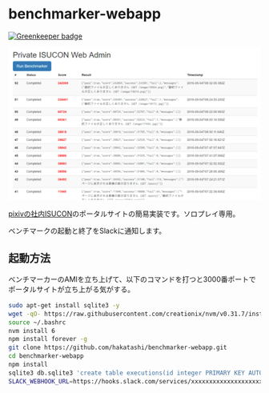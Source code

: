 # benchmarker-webapp

[![Greenkeeper badge](https://badges.greenkeeper.io/hakatashi/benchmarker-webapp.svg)](https://greenkeeper.io/)

![](images/screenshot.png)

[pixivの社内ISUCON](https://github.com/catatsuy/private-isu)のポータルサイトの簡易実装です。ソロプレイ専用。

ベンチマークの起動と終了をSlackに通知します。

## 起動方法

ベンチマーカーのAMIを立ち上げて、以下のコマンドを打つと3000番ポートでポータルサイトが立ち上がる気がする。

```sh
sudo apt-get install sqlite3 -y
wget -qO- https://raw.githubusercontent.com/creationix/nvm/v0.31.7/install.sh | bash
source ~/.bashrc
nvm install 6
npm install forever -g
git clone https://github.com/hakatashi/benchmarker-webapp.git
cd benchmarker-webapp
npm install
sqlite3 db.sqlite3 'create table executions(id integer PRIMARY KEY AUTOINCREMENT, status integer, score integer, result text, timestamp integer)'
SLACK_WEBHOOK_URL=https://hooks.slack.com/services/xxxxxxxxxxxxxxxxxxxxxx WEBAPP_IP=xxx.xxx.xxx.xxx forever start -c "npm start" .
```
